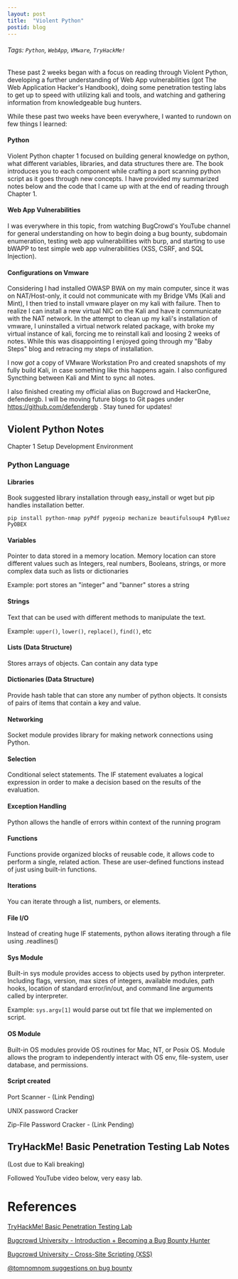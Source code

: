 ```yaml
---
layout: post
title:  "Violent Python"
postid: blog
---
```



###### Tags: `Python`, `WebApp`, `VMware`, `TryHackMe!`

These past 2 weeks began with a focus on reading through Violent Python, developing a further understanding of Web App vulnerabilities (got The Web Application Hacker's Handbook), doing some penetration testing labs to get up to speed with utilizing kali and tools, and watching and gathering information from knowledgeable bug hunters.

While these past two weeks have been everywhere, I wanted to rundown on few things I learned:

#### Python

Violent Python chapter 1 focused on building general knowledge on python, what different variables, libraries, and data structures there are. The book introduces you to each component while crafting a port scanning python script as it goes through new concepts. I have provided my summarized notes below and the code that I came up with at the end of reading through Chapter 1.

#### Web App Vulnerabilities

I was everywhere in this topic, from watching BugCrowd's YouTube channel for general understanding on how to begin doing a bug bounty, subdomain enumeration, testing web app vulnerabilities with burp, and starting to use bWAPP to test simple web app vulnerabilities (XSS, CSRF, and SQL Injection).

#### Configurations on Vmware

Considering I had installed OWASP BWA on my main computer, since it was on NAT/Host-only, it could not communicate with my Bridge VMs (Kali and Mint), I then tried to install vmware player on my kali with failure. Then to realize I can install a new virtual NIC on the Kali and have it communicate with the NAT network. In the attempt to clean up my kali's installation of vmware, I uninstalled a virtual network related package, with broke my virtual instance of kali, forcing me to reinstall kali and loosing 2 weeks of notes. While this was disappointing I enjoyed going through my "Baby Steps" blog and retracing my steps of installation. 

I now *got* a copy of VMware Workstation Pro and created snapshots of my fully build Kali, in case something like this happens again. I also configured Syncthing between Kali and Mint to sync all notes.

I also finished creating my official alias on Bugcrowd and HackerOne, defendergb. I will be moving future blogs to Git pages under https://github.com/defendergb . Stay tuned for updates!
 
## Violent Python Notes

Chapter 1 Setup Development Environment

### Python Language
#### Libraries
Book suggested library installation through easy_install or wget but pip handles installation better.

```
pip install python-nmap pyPdf pygeoip mechanize beautifulsoup4 PyBluez PyOBEX
```

#### Variables
Pointer to data stored in a memory location. Memory location can store different values such as Integers, real numbers, Booleans, strings, or more complex data such as lists or dictionaries

Example: port stores an "integer" and "banner" stores a string

#### Strings
Text that can be used with different methods to manipulate the text. 

Example: `upper()`, `lower()`, `replace()`, `find()`, etc

#### Lists (Data Structure)
Stores arrays of objects. Can contain any data type

#### Dictionaries (Data Structure)
Provide hash table that can store any number of python objects. It consists of pairs of items that contain a key and value.

#### Networking
Socket module provides library for making network connections using Python.

#### Selection
Conditional select statements. The IF statement evaluates a logical expression in order to make a decision based on the results of the evaluation.

#### Exception Handling
Python allows the handle of errors within context of the running program

#### Functions
Functions provide organized blocks of reusable code, it allows code to perform a single, related action. These are user-defined functions instead of just using built-in functions.

#### Iterations
You can iterate through a list, numbers, or elements.

#### File I/O
Instead of creating huge IF statements, python allows iterating through a file using .readlines()

#### Sys Module
Built-in sys module provides access to objects used by python interpreter. Including flags, version, max sizes of integers, available modules, path hooks, location of standard error/in/out, and command line arguments called by interpreter. 

Example: `sys.argv[1]` would parse out txt file that we implemented on script.

#### OS Module
Built-in OS modules provide OS routines for Mac, NT, or Posix OS. Module allows the program to independently interact with OS env, file-system, user database, and permissions.

#### Script created
Port Scanner - (Link Pending)

UNIX password Cracker
<script src="https://gist.github.com/DefenderGB/c322fc7cbc8c294d3f854a8ae98be09b.js"></script>

Zip-File Password Cracker - (Link Pending)



## TryHackMe! Basic Penetration Testing Lab Notes
(Lost due to Kali breaking) 

Followed YouTube video below, very easy lab.


# References
[TryHackMe! Basic Penetration Testing Lab](https://www.youtube.com/watch?v=xl2Xx5YOKcI&list=PLu38WVf2qAwR0GqLwSZ0r5lSIAj46b-Vq&index=61&t=0s)

[Bugcrowd University - Introduction + Becoming a Bug Bounty Hunter](https://www.youtube.com/watch?v=EZzAl-bfu7Q&list=PLu38WVf2qAwR0GqLwSZ0r5lSIAj46b-Vq&index=50&t=0s%20%20https://www.youtube.com/watch?v=dlx0_63CjC8&list=PLu38WVf2qAwR0GqLwSZ0r5lSIAj46b-Vq&index=72&t=0s)

[Bugcrowd University - Cross-Site Scripting (XSS)](https://www.youtube.com/watch?v=gkMl1suyj3M&t=1259s)

[@tomnomnom suggestions on bug bounty](https://www.youtube.com/watch?v=l8iXMgk2nnY&list=PLu38WVf2qAwR0GqLwSZ0r5lSIAj46b-Vq&index=26&t=0s)
